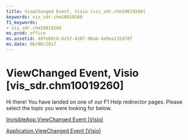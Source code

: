 ```yaml
---
title: ViewChanged Event, Visio [vis_sdr.chm10019260]
keywords: vis_sdr.chm10019260
f1_keywords:
- vis_sdr.chm10019260
ms.prod: office
ms.assetid: 40fe60c8-6c57-418f-96ab-4e9ea132d78f
ms.date: 06/08/2017
---
```



# ViewChanged Event, Visio [vis_sdr.chm10019260]

Hi there! You have landed on one of our F1 Help redirector pages. Please select the topic you were looking for below.

[InvisibleApp.ViewChanged Event (Visio)](http://msdn.microsoft.com/library/6c69423e-50fa-af13-b198-bb628df17440%28Office.15%29.aspx)

[Application.ViewChanged Event (Visio)](http://msdn.microsoft.com/library/2cb8dbfb-100c-1fe3-05c5-bb9a2d97075a%28Office.15%29.aspx)


